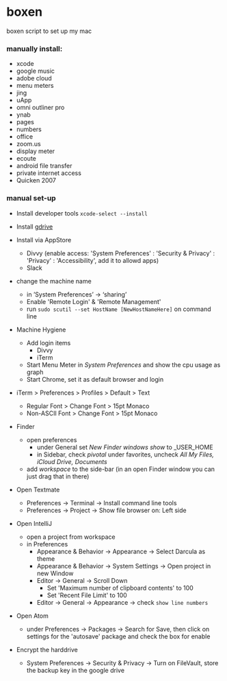 # boxen
boxen script to set up my mac

### manually install:

- xcode
- google music
- adobe cloud
- menu meters
- jing
- uApp
- omni outliner pro
- ynab
- pages
- numbers
- office
- zoom.us
- display meter
- ecoute
- android file transfer
- private internet access
- Quicken 2007


### manual set-up

* Install developer tools `xcode-select --install`

* Install [gdrive](https://www.google.com/drive/download/)

* Install via AppStore
  * Divvy (enable access: 'System Preferences' :  'Security & Privacy' : 'Privacy' : 'Accessibility', add it to allowd apps)
  * Slack

* change the machine name
	* in ’System Preferences’ -> ‘sharing’
	* Enable 'Remote Login' & 'Remote Management'
	* run `sudo scutil --set HostName [NewHostNameHere]` on command line

* Machine Hygiene
  * Add login items
    * Divvy
    * iTerm
  * Start Menu Meter in _System Preferences_ and show the cpu usage as graph
  * Start Chrome, set it as default browser and login

* iTerm > Preferences > Profiles > Default > Text
  	* Regular Font > Change Font > 15pt Monaco
  	* Non-ASCII Font > Change Font > 15pt Monaco

* Finder
	* open preferences
		* under General set _New Finder windows show_ to _USER_HOME
		* in Sidebar, check _pivotal_ under favorites, uncheck _All My Files, iCloud Drive, Documents_
	* add _workspace_ to the side-bar (in an open Finder window you can just drag that in there)

* Open Textmate
  * Preferences -> Terminal -> Install command line tools
  * Preferences -> Project -> Show file browser on: Left side


* Open IntelliJ
	* open a project from workspace
	* in Preferences
		* Appearance & Behavior -> Appearance -> Select Darcula as theme
		* Appearance & Behavior -> System Settings -> Open project in new Window
		* Editor -> General -> Scroll Down
			* Set 'Maximum number of clipboard contents' to 100
			* Set 'Recent File Limit' to 100
		* Editor -> General -> Appearance -> check `show line numbers`

* Open Atom
    * under Preferences -> Packages -> Search for Save, then click on settings for the 'autosave' package and check the box for enable

* Encrypt the harddrive
    * System Preferences -> Security & Privacy -> Turn on FileVault, store the backup key in the google drive



